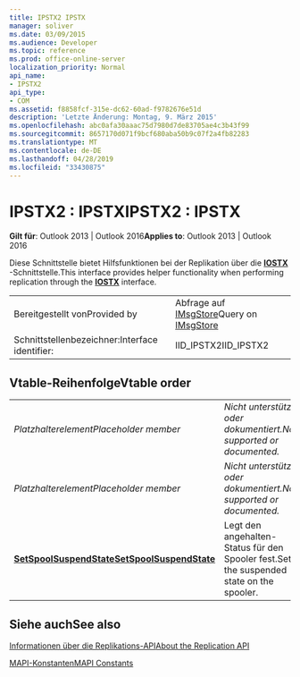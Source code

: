 ```yaml
---
title: IPSTX2 IPSTX
manager: soliver
ms.date: 03/09/2015
ms.audience: Developer
ms.topic: reference
ms.prod: office-online-server
localization_priority: Normal
api_name:
- IPSTX2
api_type:
- COM
ms.assetid: f8858fcf-315e-dc62-60ad-f9782676e51d
description: 'Letzte Änderung: Montag, 9. März 2015'
ms.openlocfilehash: abc0afa30aaac75d7980d7de83705ae4c3b43f99
ms.sourcegitcommit: 8657170d071f9bcf680aba50b9c07f2a4fb82283
ms.translationtype: MT
ms.contentlocale: de-DE
ms.lasthandoff: 04/28/2019
ms.locfileid: "33430875"
---
```

# <a name="ipstx2--ipstx"></a><span data-ttu-id="efadb-103">IPSTX2 : IPSTX</span><span class="sxs-lookup"><span data-stu-id="efadb-103">IPSTX2 : IPSTX</span></span>

  
  
<span data-ttu-id="efadb-104">**Gilt für**: Outlook 2013 | Outlook 2016</span><span class="sxs-lookup"><span data-stu-id="efadb-104">**Applies to**: Outlook 2013 | Outlook 2016</span></span> 
  
<span data-ttu-id="efadb-105">Diese Schnittstelle bietet Hilfsfunktionen bei der Replikation über die **[IOSTX](iostxiunknown.md)** -Schnittstelle.</span><span class="sxs-lookup"><span data-stu-id="efadb-105">This interface provides helper functionality when performing replication through the **[IOSTX](iostxiunknown.md)** interface.</span></span> 
  
|||
|:-----|:-----|
|<span data-ttu-id="efadb-106">Bereitgestellt von</span><span class="sxs-lookup"><span data-stu-id="efadb-106">Provided by</span></span>  <br/> |<span data-ttu-id="efadb-107">Abfrage auf [IMsgStore](imsgstoreimapiprop.md)</span><span class="sxs-lookup"><span data-stu-id="efadb-107">Query on [IMsgStore](imsgstoreimapiprop.md)</span></span> <br/> |
|<span data-ttu-id="efadb-108">Schnittstellenbezeichner:</span><span class="sxs-lookup"><span data-stu-id="efadb-108">Interface identifier:</span></span>  <br/> |<span data-ttu-id="efadb-109">IID_IPSTX2</span><span class="sxs-lookup"><span data-stu-id="efadb-109">IID_IPSTX2</span></span>  <br/> |
   
## <a name="vtable-order"></a><span data-ttu-id="efadb-110">Vtable-Reihenfolge</span><span class="sxs-lookup"><span data-stu-id="efadb-110">Vtable order</span></span>

|||
|:-----|:-----|
| <span data-ttu-id="efadb-111">*Platzhalterelement*</span><span class="sxs-lookup"><span data-stu-id="efadb-111">*Placeholder member*</span></span>  <br/> | <span data-ttu-id="efadb-112">*Nicht unterstützt oder dokumentiert.*</span><span class="sxs-lookup"><span data-stu-id="efadb-112">*Not supported or documented.*</span></span>  <br/> |
| <span data-ttu-id="efadb-113">*Platzhalterelement*</span><span class="sxs-lookup"><span data-stu-id="efadb-113">*Placeholder member*</span></span>  <br/> | <span data-ttu-id="efadb-114">*Nicht unterstützt oder dokumentiert.*</span><span class="sxs-lookup"><span data-stu-id="efadb-114">*Not supported or documented.*</span></span>  <br/> |
|<span data-ttu-id="efadb-115">**[SetSpoolSuspendState](ipstx2-setspoolsuspendstate.md)**</span><span class="sxs-lookup"><span data-stu-id="efadb-115">**[SetSpoolSuspendState](ipstx2-setspoolsuspendstate.md)**</span></span> <br/> |<span data-ttu-id="efadb-116">Legt den angehalten-Status für den Spooler fest.</span><span class="sxs-lookup"><span data-stu-id="efadb-116">Sets the suspended state on the spooler.</span></span>  <br/> |
   
## <a name="see-also"></a><span data-ttu-id="efadb-117">Siehe auch</span><span class="sxs-lookup"><span data-stu-id="efadb-117">See also</span></span>



[<span data-ttu-id="efadb-118">Informationen über die Replikations-API</span><span class="sxs-lookup"><span data-stu-id="efadb-118">About the Replication API</span></span>](about-the-replication-api.md)
  
[<span data-ttu-id="efadb-119">MAPI-Konstanten</span><span class="sxs-lookup"><span data-stu-id="efadb-119">MAPI Constants</span></span>](mapi-constants.md)

